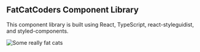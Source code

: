 ## FatCatCoders Component Library

This component library is built using React, TypeScript, react-styleguidist, and styled-components.

<img src="https://fatcatcoders.com/static/catsChilling-801869febba3b61e562832fd0be50de0.png" alt="Some really fat cats" style="max-width: 350px">
